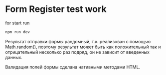 # Form Register test work

for start run
```sh
npm run dev
```
Результат отправки формы рандомный, т.к. реализован с помощью Math.random(), поэтому результат может быть как положительный так и отрицательный несколько раз подряд, он не зависит от введенных данных.

Валидация полей формы сделана нативными методами HTML.
